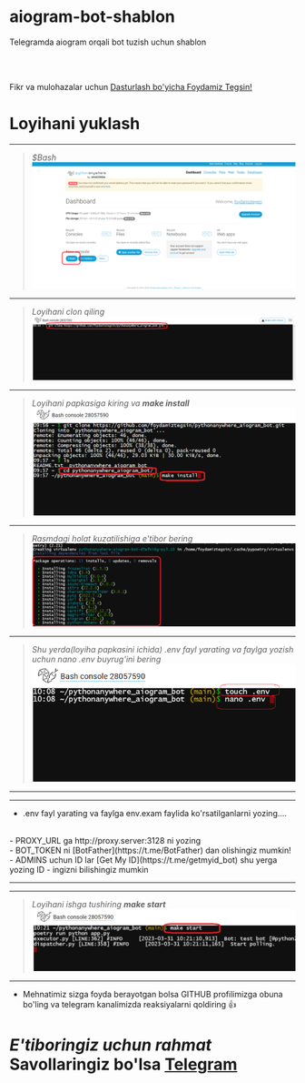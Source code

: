 # aiogram-bot-shablon
Telegramda  aiogram  orqali  bot tuzish uchun shablon

<br>
<br>

Fikr  va  mulohazalar uchun [Dasturlash bo'yicha Foydamiz Tegsin!](https://t.me/foydamizteg_sin)



# Loyihani  yuklash

<hr>


> *$Bash*
 ![pythonanywhere](images/1.png)

<hr>


> *Loyihani  clon qiling*
 ![pythonanywhere](images/2.png)

<hr>


> *Loyihani  papkasiga kiring va __make install__*
 ![pythonanywhere](images/3.png)

<hr>


> *Rasmdagi  holat kuzatilishiga e'tibor bering*
 ![pythonanywhere](images/4.png)

<hr>


> *Shu yerda(loyiha papkasini ichida) .env fayl yarating va faylga yozish uchun nano .env buyrug'ini bering*
 ![pythonanywhere](images/5.png)

<hr>
<hr>

- .env fayl yarating va faylga env.exam faylida ko'rsatilganlarni yozing....
<br>
- PROXY_URL ga http://proxy.server:3128 ni yozing
<br>
- BOT_TOKEN ni [BotFather](https://t.me/BotFather) dan olishingiz mumkin!
<br>
- ADMINS uchun ID lar   [Get My ID](https://t.me/getmyid_bot) shu yerga yozing ID - ingizni bilishingiz mumkin
<br>
<hr>
<hr>

> *Loyihani ishga tushiring __make start__*
 ![pythonanywhere](images/6.png)

<hr>


- Mehnatimiz sizga foyda berayotgan bolsa GITHUB profilimizga obuna bo'ling va telegram kanalimizda reaksiyalarni qoldiring 👍
# *E'tiboringiz uchun rahmat* Savollaringiz bo'lsa [Telegram](https://t.me/foydamizteg_sin)
